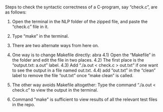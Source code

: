 Steps to check the syntactic correctness of a C-program, say “check.c”,  are as follows:

1. Open the terminal in the NLP folder of the zipped file, and paste the “check.c” file in it.

2. Type “make” in the terminal.

3. There are two alternate ways from here on.

4. One way is to change Makefile directly:
	abra
	4.1) Open the “Makefile” in the folder and edit the file in two places.
	4.2) The first place is the “output.txt: a.out” label.
	4.3) Add “./a.out < check.c > out.txt” if one want to see the output in a file named out.txt.
	4.4) add “out.txt” in the “clean” label to remove the file “out.txt” once “make clean” is called.

5. The other way avoids Makefile altogether:
	Type the command “./a.out < check.c” to view the output in the terminal.

6. Command "make" is sufficient to view results of all the relevant test files in the repo.

